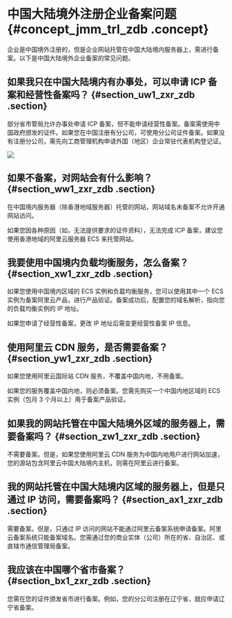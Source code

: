 # 中国大陆境外注册企业备案问题 {#concept_jmm_trl_zdb .concept}

企业是中国境外注册的，但是企业网站托管在中国大陆境内服务器上，需进行备案。以下是中国大陆境外企业备案的常见问题。

## 如果我只在中国大陆境内有办事处，可以申请 ICP 备案和经营性备案吗？ {#section_uw1_zxr_zdb .section}

部分省市管局允许办事处申请 ICP 备案，但不能申请经营性备案。备案需使用中国政府颁发的证件。如果您在中国注册有分公司，可使用分公司证件备案。如果没有注册分公司，需先向工商管理机构申请外国（地区）企业常驻代表机构登记证。

![](http://static-aliyun-doc.oss-cn-hangzhou.aliyuncs.com/assets/img/14210/5239_zh-CN.png)

## 如果不备案，对网站会有什么影响？ {#section_ww1_zxr_zdb .section}

在中国境内服务器（除香港地域服务器）托管的网站，网站域名未备案不允许开通网站访问。

如果您因各种原因（如，无法提供要求的证件资料），无法完成 ICP 备案，建议您使用香港地域的阿里云服务器 ECS 来托管网站。

## 我要使用中国境内负载均衡服务，怎么备案？ {#section_xw1_zxr_zdb .section}

如果您使用中国境内区域的 ECS 实例和负载均衡服务，您可以使用其中一个 ECS 实例为备案阿里云产品，进行产品验证。备案成功后，配置您的域名解析，指向您的负载均衡实例的 IP 地址。

如果您申请了经营性备案，更改 IP 地址后需变更经营性备案 IP 信息。

## 使用阿里云 CDN 服务，是否需要备案？ {#section_yw1_zxr_zdb .section}

如果您使用阿里云国际站 CDN 服务，不覆盖中国内地，不用备案。

如果您的服务覆盖中国内地，则必须备案。您需先购买一个中国内地区域的 ECS 实例（包月 3 个月以上）用于备案产品验证。

## 如果我的网站托管在中国大陆境外区域的服务器上，需要备案吗？ {#section_zw1_zxr_zdb .section}

不需要备案。但是，如果您使用阿里云 CDN 服务为中国内地用户进行网站加速，您的源站包含阿里云中国大陆境内主机，则需在阿里云进行备案。

## 我的网站托管在中国大陆境内区域的服务器上，但是只通过 IP 访问，需要备案吗？ {#section_ax1_zxr_zdb .section}

需要备案。但是，只通过 IP 访问的网站不能通过阿里云备案系统申请备案。阿里云备案系统只能备案域名。您需通过您的商业实体（公司）所在的省、自治区、或直辖市通信管理局备案。

## 我应该在中国哪个省市备案？ {#section_bx1_zxr_zdb .section}

您需在您的证件颁发省市进行备案。例如，您的分公司注册在辽宁省，就应申请辽宁省备案。

